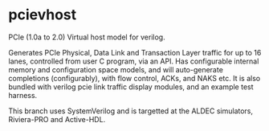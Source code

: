 # pcievhost
PCIe (1.0a to 2.0) Virtual host model for verilog.

Generates PCIe Physical, Data Link and Transaction Layer traffic for up to 16 lanes, controlled from user C program, via an API. Has configurable internal memory and configuration space models, and will auto-generate completions (configurably), with flow control, ACKs, and NAKS etc. It is also bundled with verilog pcie link traffic display modules, and an example test harness.

This branch uses SystemVerilog and is targetted at the ALDEC simulators, Riviera-PRO and Active-HDL.
